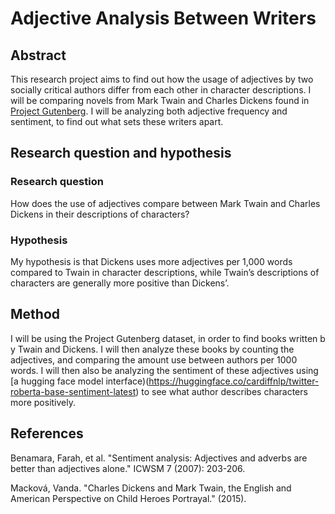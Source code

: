 # Adjective Analysis Between Writers

## Abstract
This research project aims to find out how the usage of adjectives by two socially critical authors differ from each other in character descriptions. I will be comparing novels from Mark Twain and Charles Dickens found in [Project Gutenberg](https://www.gutenberg.org). I will be analyzing both adjective frequency and sentiment, to find out what sets these writers apart.

## Research question and hypothesis
### Research question
How does the use of adjectives compare between Mark Twain and Charles Dickens in their descriptions of characters? 
### Hypothesis
My hypothesis is that Dickens uses more adjectives per 1,000 words compared to Twain in character descriptions, while Twain’s descriptions of characters are generally more positive than Dickens’.

## Method
I will be using the Project Gutenberg dataset, in order to find books written b y Twain and Dickens. I will then analyze these books by counting the adjectives, and comparing the amount use between authors per 1000 words. I will then also be analyzing the sentiment of these adjectives using [a hugging face model interface)(https://huggingface.co/cardiffnlp/twitter-roberta-base-sentiment-latest) to see what author describes characters more positively.

## References
Benamara, Farah, et al. "Sentiment analysis: Adjectives and adverbs are better than adjectives alone." ICWSM 7 (2007): 203-206. 

Macková, Vanda. "Charles Dickens and Mark Twain, the English and American Perspective on Child Heroes Portrayal." (2015).
